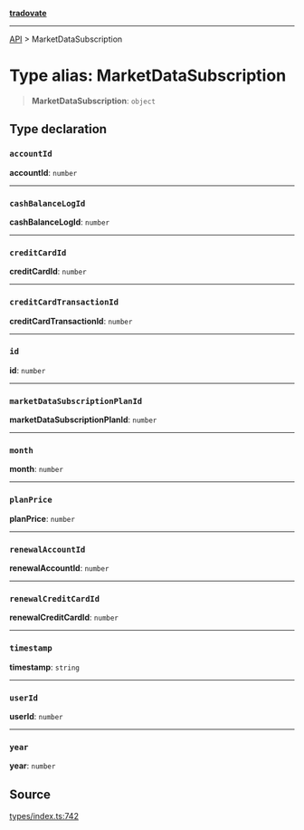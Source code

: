 [**tradovate**](../README.md)

***

[API](../API.md) > MarketDataSubscription

# Type alias: MarketDataSubscription

> **MarketDataSubscription**: `object`

## Type declaration

### `accountId`

**accountId**: `number`

***

### `cashBalanceLogId`

**cashBalanceLogId**: `number`

***

### `creditCardId`

**creditCardId**: `number`

***

### `creditCardTransactionId`

**creditCardTransactionId**: `number`

***

### `id`

**id**: `number`

***

### `marketDataSubscriptionPlanId`

**marketDataSubscriptionPlanId**: `number`

***

### `month`

**month**: `number`

***

### `planPrice`

**planPrice**: `number`

***

### `renewalAccountId`

**renewalAccountId**: `number`

***

### `renewalCreditCardId`

**renewalCreditCardId**: `number`

***

### `timestamp`

**timestamp**: `string`

***

### `userId`

**userId**: `number`

***

### `year`

**year**: `number`

## Source

[types/index.ts:742](https://github.com/cgilly2fast/tradovate-typescript/blob/b1caea5/src/types/index.ts#L742)
